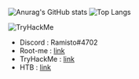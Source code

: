 ![Anurag's GitHub stats](https://github-readme-stats.vercel.app/api?username=Ramisto&show=reviews,discussions_started,discussions_answered,prs_merged,prs_merged_percentage&show_icons=true&theme=radical)
![Top Langs](https://github-readme-stats.vercel.app/api/top-langs/?username=Ramisto&layout=compact&theme=radical)

<img src="https://tryhackme-badges.s3.amazonaws.com/Ramisto.png" alt="TryHackMe">


- Discord : Ramisto#4702
- Root-me : [link](https://www.root-me.org/Ramisto?lang=fr)
- TryHackMe : [link](https://tryhackme.com/p/Ramisto)
- HTB : [link](https://app.hackthebox.com/profile/1703369)
